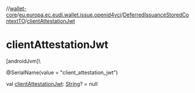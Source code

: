 //[wallet-core](../../../index.md)/[eu.europa.ec.eudi.wallet.issue.openid4vci](../index.md)/[DeferredIssuanceStoredContextTO](index.md)/[clientAttestationJwt](client-attestation-jwt.md)

# clientAttestationJwt

[androidJvm]\

@SerialName(value = &quot;client_attestation_jwt&quot;)

val [clientAttestationJwt](client-attestation-jwt.md): [String](https://kotlinlang.org/api/latest/jvm/stdlib/kotlin-stdlib/kotlin/-string/index.html)? = null
